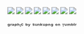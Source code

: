 ![](https://64.media.tumblr.com/9fd57c42e41d75cd2a8d364f1c27ca89/39ba1bd4065f00fc-05/s640x960/a8f95d7a7e2b943d4868de5f9256c8e912dfe427.pnj)
![](https://64.media.tumblr.com/a450a0f69f81ab9e3cd28b2d55da7362/be372c5b68ae3e6c-31/s640x960/9ed909e18d913015a1fccca2c083244cfaa6d535.pnj)
![](https://64.media.tumblr.com/b930ed38177c3441ed890013e549cf61/f4b4e737ef52453e-fa/s640x960/9354a4421f8e03a95f0185b2841a796f5cd9dcfa.gifv)
![](https://64.media.tumblr.com/5d1064e6f8d72cae99610e2a319b1f3d/8c45ecb10202071d-33/s640x960/be200ffaf31ba4a757bbb56c3d659af3dad56cce.gifv)
![](https://64.media.tumblr.com/1f320967124611448a24bee2477a2810/76d97e8ae108454d-86/s100x200/708d193a0d1a01ccdd435f6d7c603188e6ed322f.pnj)
![](https://64.media.tumblr.com/6003ef6bc8526cb0303bc6ba78f4dc1e/76d97e8ae108454d-5e/s100x200/79a3bf082ba02026cd0e7e3e9c6096b6c40fd3e4.gifv)
![](https://64.media.tumblr.com/2a46d5ee526a35e8b36edc24825ef062/76d97e8ae108454d-a3/s100x200/f242c18437cb89fedb75bf6dfa95d924ecbbf599.pnj)
![](https://64.media.tumblr.com/872bf7cf872ae9dca77ed8c8e2efcf8b/39ba1bd4065f00fc-34/s640x960/7e1d3793807c86505be8215e23e7ed8b98e203a0.pnj)


ᵍʳᵃᵖʰᶦᶜ ᵇʸ ˢᵘⁿᵏᵘᵖⁿᵍ ᵒⁿ ᵀᵘᵐᵇˡʳ
